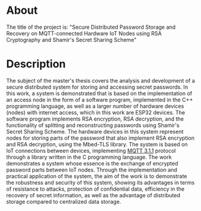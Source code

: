 # About

The title of the project is: "Secure Distributed Password Storage and Recovery on MQTT-connected Hardware IoT Nodes using RSA Cryptography and Shamir's Secret Sharing Scheme"

# Description

The subject of the master's thesis covers the analysis and development of a secure distributed system for storing and accessing secret passwords. In this work, a system is demonstrated that is based on the implementation of an access node in the form of a software program, implemented in the C++ programming language, as well as a larger number of hardware devices (nodes) with internet access, which in this work are ESP32 devices. The software program implements RSA encryption, RSA decryption, and the functionality of splitting and reconstructing passwords using Shamir's Secret Sharing Scheme. The hardware devices in this system represent nodes for storing parts of the password that also implement RSA encryption and RSA decryption, using the Mbed-TLS library. The system is based on IoT connections between devices, implementing [MQTT 3.1.1](https://github.com/danijelcamdzic/mqtt311-client-library) protocol through a library written in the C programming language. The work demonstrates a system whose essence is the exchange of encrypted password parts between IoT nodes. Through the implementation and practical application of the system, the aim of the work is to demonstrate the robustness and security of this system, showing its advantages in terms of resistance to attacks, protection of confidential data, efficiency in the recovery of secret information, as well as the advantage of distributed storage compared to centralized data storage.
